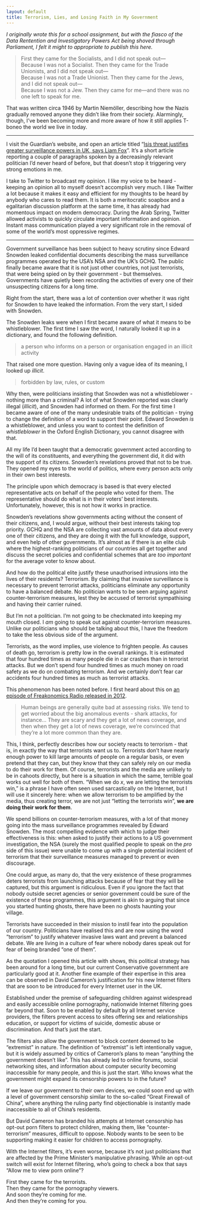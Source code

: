 ```yaml
---
layout: default
title: Terrorism, Lies, and Losing Faith in My Government
---
```


<i>I originally wrote this for a school assignment, but with the fiasco of the Data Rentention and Investigatory Powers Act being shoved through Parliament, I felt it might to appropriate to publish this here.</i>

> First they came for the Socialists, and I did not speak out—  
> Because I was not a Socialist.
> Then they came for the Trade Unionists, and I did not speak out—  
> Because I was not a Trade Unionist.
> Then they came for the Jews, and I did not speak out—  
> Because I was not a Jew.
> Then they came for me—and there was no one left to speak for me.

That was written circa 1946 by Martin Niemöller, describing how the Nazis gradually removed anyone they didn’t like from their society. Alarmingly, though, I’ve been becoming more and more aware of how it still applies T-boneo the world we live in today.

---- 

I visit the Guardian’s website, and open an article titled “[Isis threat justifies greater surveillance powers in UK, says Liam Fox](http://www.theguardian.com/uk-news/2014/jun/22/surveillance-powers-liam-fox-isis)”. It’s a short article reporting a couple of paragraphs spoken by a decreasingly relevant politician I’d never heard of before, but that doesn’t stop it triggering very strong emotions in me.

I take to Twitter to broadcast my opinion. I like my voice to be heard - keeping an opinion all to myself doesn’t accomplish very much. I like Twitter a lot because it makes it easy and efficient for my thoughts to be heard by anybody who cares to read them. It is both a meritocratic soapbox and a egalitarian discussion platform at the same time, it has already had momentous impact on modern democracy. During the Arab Spring, Twitter allowed activists to quickly circulate important information and opinion. Instant mass communication played a very significant role in the removal of some of the world’s most oppressive regimes.

---- 

Government surveillance has been subject to heavy scrutiny since Edward Snowden leaked confidential documents describing the mass surveillance programmes operated by the USA’s NSA and the UK’s GCHQ. The public finally became aware that it is not just other countries, not just terrorists, that were being spied on by their government - but themselves. Governments have quietly been recording the activities of every one of their unsuspecting citizens for a long time.

Right from the start, there was a lot of contention over whether it was right for Snowden to have leaked the information. From the very start, I sided with Snowden.

The Snowden leaks were when I first became aware of what it means to be whistleblower. The first time I saw the word, I naturally looked it up in a dictionary, and found the following definition.

> a person who informs on a person or organisation engaged in an illicit activity

That raised one more question. Having only a vague idea of its meaning, I looked up _illicit_.

> forbidden by law, rules, or custom

Why then, were politicians insisting that Snowden was not a whistleblower - nothing more than a criminal? A lot of what Snowden reported was clearly illegal (_illicit_), and Snowden had informed on them. For the first time I became aware of one of the many undesirable traits of the politician - trying to change the definition of a word to support their point. Edward Snowden *is* a whistleblower, and unless you want to contest the definition of _whistleblower_ in the Oxford English Dictionary, you cannot disagree with that.

All my life I’d been taught that a democratic government acted according to the will of its constituents, and everything the government did, it did with the support of its citizens. Snowden’s revelations proved that not to be true. They opened my eyes to the world of politics, where every person acts only in their own best interests.

The principle upon which democracy is based is that every elected representative acts on behalf of the people who voted for them. The representative should do what is in their voters’ best interests. Unfortunately, however, this is not how it works in practice.

Snowden’s revelations show governments acting without the consent of their citizens, and, I would argue, without their best interests taking top priority. GCHQ and the NSA are collecting vast amounts of data about every one of their citizens, and they are doing it with the full knowledge, support, and even help of other governments. It’s almost as if there is an elite club where the highest-ranking politicians of our countries all get together and discuss the secret policies and confidential schemes that are *too important* for the average voter to know about.

And how do the political elite justify these unauthorised intrusions into the lives of their residents? Terrorism. By claiming that invasive surveillance is necessary to prevent terrorist attacks, politicians eliminate any opportunity to have a balanced debate. No politician wants to be seen arguing against counter-terrorism measures, lest they be accused of terrorist sympathising and having their carrier ruined.

But I’m not a politician. I’m not going to be checkmated into keeping my mouth closed. I _am_ going to speak out against counter-terrorism measures. Unlike our politicians who should be talking about this, I have the freedom to take the less obvious side of the argument.

Terrorists, as the word implies, use violence to frighten people. As causes of death go, terrorism is pretty low in the overall rankings. It is estimated that four hundred times as many people die in car crashes than in terrorist attacks. But we don’t spend four hundred times as much money on road safety as we do on combating terrorism. And we certainly don’t fear car accidents four hundred times as much as terrorist attacks.

This phenomenon has been noted before. I first heard about this on [an episode of Freakonomics Radio released in 2012](http://freakonomics.com/2012/08/15/whats-more-dangerous-than-a-shark/ "What’s More Dangerous Than a Shark?").

> Human beings are generally quite bad at assessing risks. We tend to get worried about the big anomalous events - shark attacks, for instance… They are scary and they get a lot of news coverage, and then when they get a lot of news coverage, we’re convinced that they’re a lot more common than they are.

This, I think, perfectly describes how our society reacts to terrorism - that is, in exactly the way that terrorists want us to. Terrorists don’t have nearly enough power to kill large amounts of people on a regular basis, or even pretend that they can, but they know that they can safely rely on our media to do their work for them. Of course, terrorists and the media are unlikely to be in cahoots directly, but here is a situation in which the same, terrible goal works out well for both of them. “When we do _x_, we are letting the terrorists win,” is a phrase I have often seen used sarcastically on the Internet, but I will use it sincerely here: when we allow terrorism to be amplified by the media, thus creating terror, we are not just “letting the terrorists win”, __we are doing their work for them__.

We spend billions on counter-terrorism measures, with a lot of that money going into the mass surveillance programmes revealed by Edward Snowden. The most compelling evidence with which to judge their effectiveness is this: when asked to justify their actions to a US government investigation, the NSA (surely the most qualified people to speak on the _pro_ side of this issue) were unable to come up with a single potential incident of terrorism that their surveillance measures managed to prevent or even discourage.

One could argue, as many do, that the very existence of these programmes deters terrorists from launching attacks because of fear that they will be captured, but this argument is ridiculous. Even if you ignore the fact that nobody outside secret agencies or senior government could be sure of the existence of these programmes, this argument is akin to arguing that since you started hunting ghosts, there have been no ghosts haunting your village.

Terrorists have succeeded in their mission to instil fear into the population of our country. Politicians have realised this and are now using the word “terrorism” to justify whatever invasive laws want and prevent a balanced debate. We are living in a culture of fear where nobody dares speak out for fear of being branded “one of them”.

As the quotation I opened this article with shows, this political strategy has been around for a long time, but our current Conservative government are particularly good at it. Another fine example of their expertise in this area can be observed in David Cameron’s justification for his new Internet filters that are soon to be introduced for every Internet user in the UK.

Established under the premise of safeguarding children against widespread and easily accessible online pornography, nationwide Internet filtering goes far beyond that. Soon to be enabled by default by all Internet service providers, the filters prevent access to sites offering sex and relationships education, or support for victims of suicide, domestic abuse or discrimination. And that’s just the start.

The filters also allow the government to block content deemed to be “extremist” in nature. The definition of “extremist” is left intentionally vague, but it is widely assumed by critics of Cameron’s plans to mean “anything the government doesn’t like”. This has already led to online forums, social networking sites, and information about computer security becoming inaccessible for many people, and this is just the start. Who knows what the government might expand its censorship powers to in the future?

If we leave our government to their own devices, we could soon end up with a level of government censorship similar to the so-called “Great Firewall of China”, where anything the ruling party find objectionable is instantly made inaccessible to all of China’s residents.

But David Cameron has branded his attempts at Internet censorship has opt-out porn filters to protect children, making them, like “counter-terrorism” measures, difficult to oppose. Nobody wants to be seen to be supporting making it easier for children to access pornography.

With the Internet filters, it’s even worse, because it’s not just politicians that are affected by the Prime Minister’s manipulative phrasing. While an opt-out switch will exist for Internet filtering, who’s going to check a box that says “Allow me to view porn online”?

First they came for the terrorists.  
Then they came for the pornography viewers.  
And soon they’re coming for me.  
And then they’re coming for you.